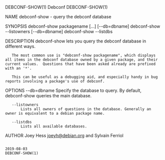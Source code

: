 DEBCONF-SHOW(1)                                                                                                                                         Debconf                                                                                                                                         DEBCONF-SHOW(1)

NAME
       debconf-show - query the debconf database

SYNOPSIS
        debconf-show packagename [...] [--db=dbname]
        debconf-show --listowners [--db=dbname]
        debconf-show --listdbs

DESCRIPTION
       debconf-show lets you query the debconf database in different ways.

       The most common use is "debconf-show packagename", which displays all items in the debconf database owned by a given package, and their current values.  Questions that have been asked already are prefixed with an '*'.

       This can be useful as a debugging aid, and especially handy in bug reports involving a package's use of debconf.

OPTIONS
       --db=dbname
           Specify the database to query. By default, debconf-show queries the main database.

       --listowners
           Lists all owners of questions in the database. Generally an owner is equivalent to a debian package name.

       --listdbs
           Lists all available databases.

AUTHOR
       Joey Hess <joeyh@debian.org> and Sylvain Ferriol

                                                                                                                                                       2019-08-03                                                                                                                                       DEBCONF-SHOW(1)
